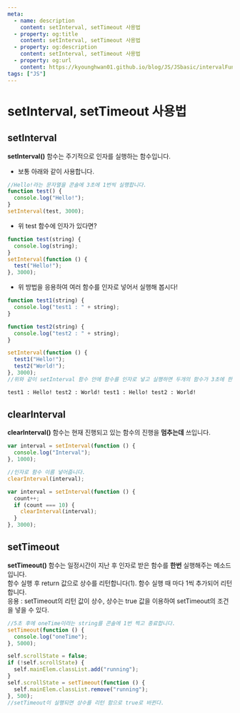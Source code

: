 ```yaml
---
meta:
  - name: description
    content: setInterval, setTimeout 사용법
  - property: og:title
    content: setInterval, setTimeout 사용법
  - property: og:description
    content: setInterval, setTimeout 사용법
  - property: og:url
    content: https://kyounghwan01.github.io/blog/JS/JSbasic/intervalFunction/
tags: ["JS"]
---
```


# setInterval, setTimeout 사용법

## setInterval

**setInterval()** 함수는 주기적으로 인자를 실행하는 함수입니다.

- 보통 아래와 같이 사용합니다.

```js
//Hello!라는 문자열을 콘솔에 3초에 1번씩 실행합니다.
function test() {
  console.log("Hello!");
}
setInterval(test, 3000);
```

- 위 test 함수에 인자가 있다면?

```js
function test(string) {
  console.log(string);
}
setInterval(function () {
  test("Hello!");
}, 3000);
```

- 위 방법을 응용하여 여러 함수를 인자로 넣어서 실행해 봅시다!

```js
function test1(string) {
  console.log("test1 : " + string);
}

function test2(string) {
  console.log("test2 : " + string);
}

setInterval(function () {
  test1("Hello!");
  test2("World!");
}, 3000);
//위와 같이 setInterval 함수 안에 함수를 인자로 넣고 실행하면 두개의 함수가 3초에 한번씩 실행됩니다.
```

```html
test1 : Hello! test2 : World! test1 : Hello! test2 : World!
```

## clearInterval

**clearInterval()** 함수는 현재 진행되고 있는 함수의 진행을 **멈추는데** 쓰입니다.

```js
var interval = setInterval(function () {
  console.log("Interval");
}, 1000);

//인자로 함수 이름 넣어줍니다.
clearInterval(interval);
```

```js
var interval = setInterval(function () {
  count++;
  if (count === 10) {
    clearInterval(interval);
  }
}, 3000);
```

## setTimeout

**setTimeout()** 함수는 일정시간이 지난 후 인자로 받은 함수를 **한번** 실행해주는 메소드입니다.<br>
함수 실행 후 return 값으로 상수를 리턴합니다(1). 함수 실행 때 마다 1씩 추가되어 리턴합니다. <br>
응용 : setTimeout의 리턴 값이 상수, 상수는 true 값을 이용하여 setTimeout의 조건을 넣을 수 있다.

```js
//5초 후에 oneTime이라는 string를 콘솔에 1번 찍고 종료합니다.
setTimeout(function () {
  console.log("oneTime");
}, 5000);

self.scrollState = false;
if (!self.scrollState) {
  self.mainElem.classList.add("running");
}
self.scrollState = setTimeout(function () {
  self.mainElem.classList.remove("running");
}, 500);
//setTimeout이 실행되면 상수를 리턴 함으로 true로 바뀐다.
```

<Disqus />
